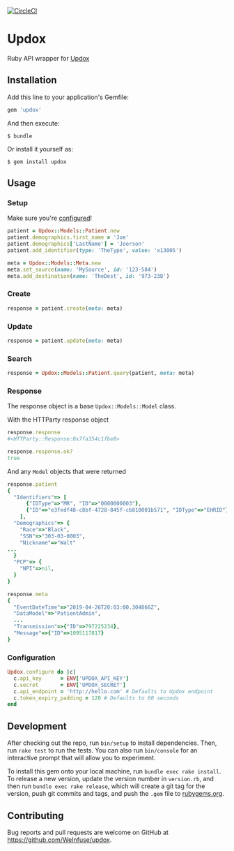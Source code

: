 [![CircleCI](https://circleci.com/gh/WeInfuse/updox.svg?style=svg)](https://circleci.com/gh/WeInfuse/updox)

# Updox
Ruby API wrapper for [Updox](https://updoxqa.com/api/newio)

## Installation

Add this line to your application's Gemfile:

```ruby
gem 'updox'
```

And then execute:

    $ bundle

Or install it yourself as:

    $ gem install updox

## Usage

### Setup

Make sure you're [configured](#configuration)!

```ruby
patient = Updox::Models::Patient.new
patient.demographics.first_name = 'Joe'
patient.demographics['LastName'] = 'Joerson'
patient.add_identifier(type: 'TheType', value: 'x13005')

meta = Updox::Models::Meta.new
meta.set_source(name: 'MySource', id: '123-584')
meta.add_destination(name: 'TheDest', id: '973-238')
```

### Create

```ruby
response = patient.create(meta: meta)
```

### Update

```ruby
response = patient.update(meta: meta)
```

### Search

```ruby
response = Updox::Models::Patient.query(patient, meta: meta)
```

### Response

The response object is a base `Updox::Models::Model` class.

With the HTTParty response object
```ruby
response.response
#<HTTParty::Response:0x7fa354c1fbe8>

response.response.ok?
true
```

And any `Model` objects that were returned
```ruby
response.patient
{
  "Identifiers"=> [
      {"IDType"=>"MR", "ID"=>"0000000003"},
      {"ID"=>"e3fedf48-c8bf-4728-845f-cb810001b571", "IDType"=>"EHRID"}
    ],
  "Demographics"=> {
    "Race"=>"Black",
    "SSN"=>"303-03-0003",
    "Nickname"=>"Walt"
...
  }
  "PCP"=> {
    "NPI"=>nil,
  }
}

response.meta
{
  "EventDateTime"=>"2019-04-26T20:03:00.304866Z",
  "DataModel"=>"PatientAdmin",
  ...
  "Transmission"=>{"ID"=>797225234},
  "Message"=>{"ID"=>1095117817}
}
```

### Configuration

```ruby
Updox.configure do |c|
  c.api_key      = ENV['UPDOX_API_KEY']
  c.secret       = ENV['UPDOX_SECRET']
  c.api_endpoint = 'http://hello.com' # Defaults to Updox endpoint
  c.token_expiry_padding = 120 # Defaults to 60 seconds
end
```

## Development

After checking out the repo, run `bin/setup` to install dependencies. Then, run `rake test` to run the tests. You can also run `bin/console` for an interactive prompt that will allow you to experiment.

To install this gem onto your local machine, run `bundle exec rake install`. To release a new version, update the version number in `version.rb`, and then run `bundle exec rake release`, which will create a git tag for the version, push git commits and tags, and push the `.gem` file to [rubygems.org](https://rubygems.org).

## Contributing

Bug reports and pull requests are welcome on GitHub at https://github.com/WeInfuse/updox.
